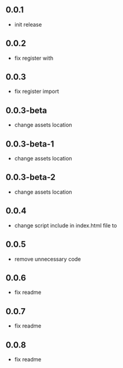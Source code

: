 ## 0.0.1

* init release

## 0.0.2

* fix register with

## 0.0.3

* fix register import

## 0.0.3-beta

* change assets location

## 0.0.3-beta-1

* change assets location

## 0.0.3-beta-2

* change assets location

## 0.0.4

* change script include in index.html file to <script src="packages/qr_scanner_web/assets/qr_scanner_web.js" type="text/javascript"></script>

## 0.0.5

* remove unnecessary code 

## 0.0.6

* fix readme 

## 0.0.7

* fix readme 

## 0.0.8

* fix readme 